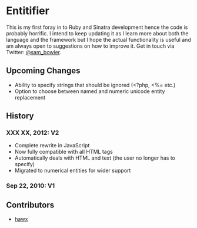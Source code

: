 # Entitifier

This is my first foray in to Ruby and Sinatra development hence the code is probably horrific. I intend to keep updating it as I learn more about both the language and the framework but I hope the actual functionality is useful and am always open to suggestions on how to improve it. Get in touch via Twitter: [@sam_bowler](http://twitter.com/sam_bowler).

## Upcoming Changes

- Ability to specify strings that should be ignored (<?php, <%= etc.)
- Option to choose between named and numeric unicode entity replacement

## History

### XXX XX, 2012: V2
- Complete rewrite in JavaScript
- Now fully compatible with all HTML tags
- Automatically deals with HTML and text (the user no longer has to
  specify)
- Migrated to numerical entities for wider support

### Sep 22, 2010: V1

## Contributors

- [hawx](https://github.com/hawx)
